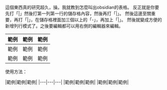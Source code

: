 這個東西真的研究超久，操。我就教到怎麼叫出obsidian的表格。
反正就是你要先打「\|」然後打第一列第一行的儲存格內容，然後再打「\|」。
然後這邊至關重要，再打「\|」，在儲存格裡面加三個以上的「\-」，再加上「\|」。
然後就變成方便的新增列行模式了。之後要編輯都可以用右側的編輯器來編輯。

| 範例  | 範例  | 範例  |
| --- | --- | --- |
| 範例  | 範例  | 範例  |
| 範例  | 範例  | 範例  |


使用方法：

\|範例\|範例\|範例\|
\|\-\-\-\|\-\-\-\|\-\-\-\|
\|範例\|範例\|範例\|
\|範例\|範例\|範例\|















